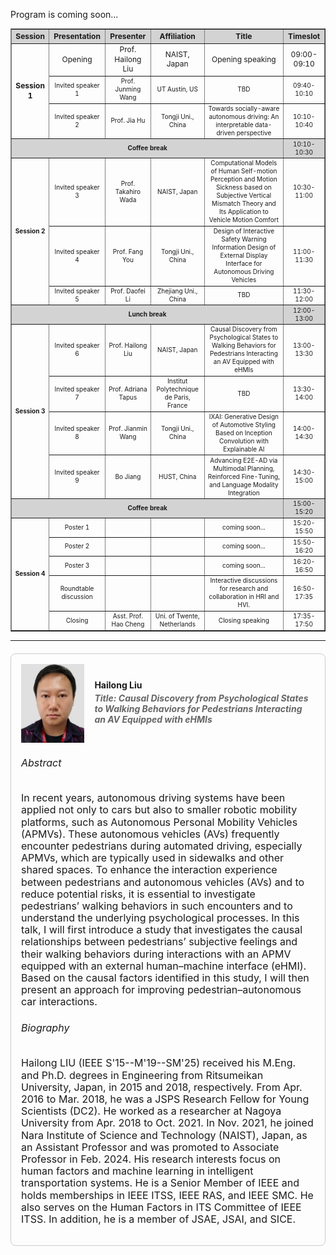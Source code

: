 Program is coming soon...
<div style="font-size:3px;">
<table border="1" cellspacing="0" cellpadding="3" style="border-collapse: collapse; text-align:center; width:100%; line-height:1.3; font-size:12px">
  <tr style="background-color:lightgrey;">
    <th style="font-size:12px;">Session</th>
    <th style="font-size:12px;">Presentation</th>
    <th style="font-size:12px;">Presenter</th>
    <th style="font-size:12px;">Affiliation</th>
    <th style="font-size:12px;">Title</th>
    <th style="font-size:12px;">Timeslot</th>
  </tr>
  <tr>
    <td rowspan="3" style="font-size:12px;"><b>Session 1</b></td>
    <td style="font-size:12px;">Opening</td>
    <td style="font-size:12px;">Prof. Hailong Liu</td>
    <td style="font-size:12px;">NAIST, Japan</td>
    <td style="font-size:12px;">Opening speaking</td>
    <td style="font-size:12px;">09:00-09:10</td>
  </tr>
  <tr>
    <td style="font-size:10px;">Invited speaker 1</td>
    <td style="font-size:10px;">Prof. Junming Wang</td>
    <td style="font-size:10px;">UT Austin, US</td>
    <td style="font-size:10px;">TBD</td>
    <td style="font-size:10px;">09:40-10:10</td>
  </tr>
  <tr>
    <td style="font-size:10px;">Invited speaker 2</td>
    <td style="font-size:10px;">Prof. Jia Hu</td>
    <td style="font-size:10px;">Tongji Uni., China</td>
    <td style="font-size:10px;">Towards socially-aware autonomous driving: An interpretable data-driven perspective</td>
    <td style="font-size:10px;">10:10-10:40</td>
  </tr>
  <tr style="background-color:lightgrey;">
    <td colspan="5" style="font-size:10px;"><b>Coffee break</b>
    <td style="font-size:10px;">10:10-10:30</td></td>
  </tr>
  <tr>
    <td rowspan="3" style="font-size:10px;"><b>Session 2</b></td>
    <td style="font-size:10px;">Invited speaker 3</td>
    <td style="font-size:10px;">Prof. Takahiro Wada</td>
    <td style="font-size:10px;">NAIST, Japan</td>
    <td style="font-size:10px;">Computational Models of Human Self-motion Perception and Motion Sickness based on Subjective Vertical Mismatch Theory and Its Application to Vehicle Motion Comfort</td>
    <td style="font-size:10px;">10:30-11:00</td>
  </tr>
  <tr>
    <td style="font-size:10px;">Invited speaker 4</td>
    <td style="font-size:10px;">Prof. Fang You</td>
    <td style="font-size:10px;">Tongji Uni., China</td>
    <td style="font-size:10px;">Design of Interactive Safety Warning Information Design of External Display Interface for Autonomous Driving Vehicles</td>
    <td style="font-size:10px;">11:00-11:30</td>
  </tr>
  <tr>
    <td style="font-size:10px;">Invited speaker 5</td>
    <td style="font-size:10px;">Prof. Daofei Li</td>
    <td style="font-size:10px;">Zhejiang Uni., China</td>
    <td style="font-size:10px;">TBD</td>
    <td style="font-size:10px;">11:30-12:00</td>
  </tr>
 <tr style="background-color:lightgrey;">
    <td colspan="5" style="font-size:10px;"><b>Lunch break</b>
   <td style="font-size:10px;">12:00-13:00</td></td>
  </tr>
  <tr>
    <td rowspan="4" style="font-size:10px;"><b>Session 3</b></td>
    <td style="font-size:10px;">Invited speaker 6</td>
    <td style="font-size:10px;">Prof. Hailong Liu</td>
    <td style="font-size:10px;">NAIST, Japan</td>
    <td style="font-size:10px;">Causal Discovery from Psychological States to Walking Behaviors for Pedestrians Interacting an AV Equipped with eHMIs</td>
    <td style="font-size:10px;">13:00-13:30</td>
  </tr>
  <tr>
    <td style="font-size:10px;">Invited speaker 7</td>
    <td style="font-size:10px;">Prof. Adriana Tapus</td>
    <td style="font-size:10px;">Institut Polytechnique de Paris, France</td>
    <td style="font-size:10px;">TBD</td>
    <td style="font-size:10px;">13:30-14:00</td>
  </tr>
  <tr>
    <td style="font-size:10px;">Invited speaker 8</td>
    <td style="font-size:10px;">Prof. Jianmin Wang</td>
    <td style="font-size:10px;">Tongji Uni., China</td>
    <td style="font-size:10px;">IXAI: Generative Design of Automotive Styling Based on Inception Convolution with Explainable AI</td>
    <td style="font-size:10px;">14:00-14:30</td>
  </tr>
  <tr>
    <td style="font-size:10px;">Invited speaker 9</td>
    <td style="font-size:10px;">Bo Jiang</td>
    <td style="font-size:10px;">HUST, China</td>
    <td style="font-size:10px;">Advancing E2E-AD via Multimodal Planning, Reinforced Fine-Tuning, and Language Modality Integration</td>
    <td style="font-size:10px;">14:30-15:00</td>
  </tr>
 <tr style="background-color:lightgrey;">
    <td colspan="5" style="font-size:10px;"><b>Coffee break</b>
   <td style="font-size:10px;">15:00-15:20</td></td>
  </tr>
  <tr>
    <td rowspan="5" style="font-size:10px;"><b>Session 4</b></td>
    <td style="font-size:10px;">Poster 1</td>
    <td style="font-size:10px;"></td>
    <td style="font-size:10px;"></td>
    <td style="font-size:10px;">coming soon...</td>
    <td style="font-size:10px;">15:20-15:50</td>
  </tr>
  <tr>
    <td style="font-size:10px;">Poster 2</td>
    <td style="font-size:10px;"></td>
    <td style="font-size:10px;"></td>
    <td style="font-size:10px;">coming soon...</td>
    <td style="font-size:10px;">15:50-16:20</td>
  </tr>
  <tr>
    <td style="font-size:10px;">Poster 3</td>
    <td style="font-size:10px;"></td>
    <td style="font-size:10px;"></td>
    <td style="font-size:10px;">coming soon...</td>
    <td style="font-size:10px;">16:20-16:50</td>
  </tr>
  <tr>
    <td style="font-size:10px;">Roundtable discussion</td>
    <td style="font-size:10px;"></td>
    <td style="font-size:10px;"></td>
    <td style="font-size:10px;">Interactive discussions for research and collaboration in HRI and HVI.</td>
    <td style="font-size:10px;">16:50-17:35</td>
  </tr>
  <tr>
    <td style="font-size:10px;">Closing</td>
    <td style="font-size:10px;">Asst. Prof. Hao Cheng</td>
    <td style="font-size:10px;">Uni. of Twente, Netherlands</td>
    <td style="font-size:10px;">Closing speaking</td>
    <td style="font-size:10px;">17:35-17:50</td>
  </tr>
</table>
</div>

<hr>
<!-- Speaker 1 -->
<div style="border:1px solid #ccc; border-radius:8px; padding:16px; margin:20px 0;">

  <div style="display:flex; align-items:center; gap:16px;">
    <!-- Profile Photo Placeholder -->
    <div>
      <img src="/assets/committee/Hailong liu.jpg" alt="Hailong Liu" style="width: 250px; height: auto; object-fit: cover; display: block;">
    </div>
    <!-- Name and Title -->
    <div>
      <h4 style="margin:0;">Hailong Liu</h4>
      <h5 style="margin:4px 0; color:#666;">Title: Causal Discovery from Psychological States to Walking Behaviors for Pedestrians Interacting an AV Equipped with eHMIs</h5>
    </div>
  </div>

  <!-- Abstract -->
  <div style="margin-top:16px;font-size:16px;line-height:1.2">
    <h6>Abstract</h6>
    <p>
In recent years, autonomous driving systems have been applied not only to cars but also to smaller robotic mobility platforms, such as Autonomous Personal Mobility Vehicles (APMVs). These autonomous vehicles (AVs) frequently encounter pedestrians during automated driving, especially APMVs, which are typically used in sidewalks and other shared spaces. To enhance the interaction experience between pedestrians and autonomous vehicles (AVs) and to reduce potential risks, it is essential to investigate pedestrians’ walking behaviors in such encounters and to understand the underlying psychological processes. In this talk, I will first introduce a study that investigates the causal relationships between pedestrians’ subjective feelings and their walking behaviors during interactions with an APMV equipped with an external human–machine interface (eHMI). Based on the causal factors identified in this study, I will then present an approach for improving pedestrian–autonomous car interactions.
    </p>
  </div>

  <!-- Bibliography -->
  <div style="margin-top:16px;font-size:16px;line-height:1.2">
    <h6>Biography</h6>
    <p>
      Hailong LIU (IEEE S'15--M'19--SM'25) received his M.Eng. and Ph.D. degrees in Engineering from Ritsumeikan University, Japan, in 2015 and 2018, respectively. From Apr. 2016 to Mar. 2018, he was a JSPS Research Fellow for
Young Scientists (DC2). He worked as a researcher at Nagoya University from Apr. 2018 to Oct. 2021. In Nov. 2021, he joined Nara Institute of Science and Technology (NAIST), Japan, as an Assistant Professor and was promoted to
Associate Professor in Feb. 2024. His research interests focus on human factors and machine learning in
intelligent transportation systems. He is a Senior Member of IEEE and holds memberships in IEEE ITSS, IEEE RAS, and IEEE SMC. He also serves on the Human Factors in ITS Committee of IEEE ITSS. In addition, he is a member of JSAE, JSAI, and SICE.
    </p>
  </div>

</div>

<!-- Repeat this block for each speaker -->



